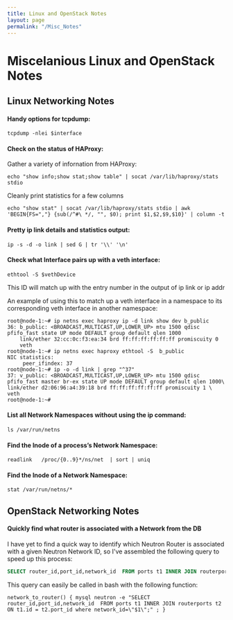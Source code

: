 ```yaml
---
title: Linux and OpenStack Notes
layout: page
permalink: "/Misc_Notes"
---
```


# Miscelanious Linux and OpenStack Notes

## Linux Networking Notes

#### Handy options for tcpdump:

```shell
tcpdump -nlei $interface
```

#### Check on the status of HAProxy:

Gather a variety of infornation from HAProxy:

```shell
echo "show info;show stat;show table" | socat /var/lib/haproxy/stats stdio
```

Cleanly print statistics for a few columns
```shell
echo "show stat" | socat /var/lib/haproxy/stats stdio | awk 'BEGIN{FS=","} {sub(/^#\ */, "", $0); print $1,$2,$9,$10}' | column -t
```

#### Pretty ip link details and statistics output:

```shell
ip -s -d -o link | sed G | tr '\\' '\n'
```

#### Check what Interface pairs up with a veth interface:

```shell
ethtool -S $vethDevice
```
This ID will match up with the entry number in the output of ip link or ip addr

An example of using this to match up a veth interface in a namespace to its corresponding veth interface in another namespace:

```shell
root@node-1:~# ip netns exec haproxy ip -d link show dev b_public
36: b_public: <BROADCAST,MULTICAST,UP,LOWER_UP> mtu 1500 qdisc pfifo_fast state UP mode DEFAULT group default qlen 1000
    link/ether 32:cc:0c:f3:ea:34 brd ff:ff:ff:ff:ff:ff promiscuity 0
    veth
root@node-1:~# ip netns exec haproxy ethtool -S  b_public
NIC statistics:
     peer_ifindex: 37
root@node-1:~# ip -o -d link | grep "^37"
37: v_public: <BROADCAST,MULTICAST,UP,LOWER_UP> mtu 1500 qdisc pfifo_fast master br-ex state UP mode DEFAULT group default qlen 1000\    link/ether d2:06:96:a4:39:18 brd ff:ff:ff:ff:ff:ff promiscuity 1 \    veth
root@node-1:~#
```

#### List all Network Namespaces without using the ip command:

```shell
ls /var/run/netns
```

#### Find the Inode of a process’s Network Namespace:

```shell
readlink   /proc/{0..9}*/ns/net  | sort | uniq
```

#### Find the Inode of a Network Namespace:

```shell
stat /var/run/netns/*
```

## OpenStack Networking Notes

#### Quickly find what router is associated with a Network from the DB

I have yet to find a quick way to identify which Neutron Router is associated with a given Neutron Network ID, so I've assembled the following query to speed up this process:

```SQL
SELECT router_id,port_id,network_id  FROM ports t1 INNER JOIN routerports t2 ON t1.id = t2.port_id where network_id="NETWORK_UUID";
```

This query can easily be called in bash with the following function:

```shell
network_to_router() { mysql neutron -e "SELECT router_id,port_id,network_id  FROM ports t1 INNER JOIN routerports t2 ON t1.id = t2.port_id where network_id=\"$1\";" ; }
```
